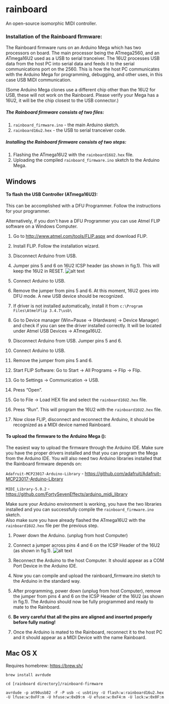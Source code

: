 # rainboard

An open-source isomorphic MIDI controller.

### Installation of the Rainboard fIrmware:

The Rainboard firmware runs on an Arduino Mega which has two processors on board. The main processor being the ATmega2560, and an ATmega16U2 used as a USB to serial tranceiver. The 16U2 processes USB data from the host PC into serial data and feeds it to the serial communications port on the 2560. This is how the host PC communicates with the Arduino Mega for programming, debugging, and other uses, in this case USB MIDI communication.

(Some Arduino Mega clones use a different chip other than the 16U2 for USB, these will not work on the Rainboard. Please verify your Mega has a 16U2, it will be the chip closest to the USB connector.)



##### The Rainboard firmware consists of two files:

1. `rainboard_firmware.ino`   - the main Arduino sketch.
2. `rainboard16u2.hex`   - the USB to serial tranceiver code.



##### Installing the Rainboard firmware consists of two steps:

1. Flashing the ATmega16U2 with the `rainboard16U2.hex` file.
2. Uploading the compiled `rainboard_firmware.ino` sketch to the Arduino Mega.




## Windows

#### To flash the USB Controller (ATmega16U2):

This can be accomplished with a DFU Programmer. Follow the instructions for your programmer.

Alternatively, if you don't have a DFU Programmer you can use Atmel FLIP software on a Windows Computer.

1. Go to http://www.atmel.com/tools/FLIP.aspx and download FLIP.
2. Install FLIP. Follow the installation wizard.
3. Disconnect Arduino from USB.
4. Jumper pins 5 and 6 on 16U2 ICSP header (as shown in fig.1). This will keep the 16U2 in RESET.
![alt text](https://github.com/famulus/rainboard/blob/master/images/Mega-Jumpers.png?raw=true)


5. Connect Arduino to USB.
6. Remove the jumper from pins 5 and 6. At this moment, 16U2 goes into DFU mode. A new USB device should be recognized.
7. If driver is not installed automatically, install it from `c:\Program Files\AtmelFlip 3.4.7\usb\`
8. Go to Device manager (Win+Pause -> (Hardware) -> Device Manager) and check if you can see the driver installed correctly. It will be located under Atmel USB Devices -> ATmega16U2.
9. Disconnect Arduino from USB. Jumper pins 5 and 6.
10. Connect Arduino to USB.
11. Remove the jumper from pins 5 and 6.
12. Start FLIP Software: Go to Start -> All Programs -> Flip -> Flip.
13. Go to Settings -> Communication -> USB.
14. Press “Open”.
15. Go to File -> Load HEX file and select the `rainboard16U2.hex` file.
16.  Press “Run”. This will program the 16U2 with the `rainboard16U2.hex` file.
17. Now close FLIP, disconnect and reconnect the Arduino, it should be recognized as a MIDI  device named Rainboard.



#### To upload the firmware to the Arduino Mega ():

The easiest way to upload the firmware through the Arduino IDE. 
Make sure you have the proper drivers installed and that you can program the Mega from the Arduino IDE. 
You will also need two Arduino libraries installed that the Rainboard firmware depends on:

`Adafruit-MCP23017-Arduino-Library` - https://github.com/adafruit/Adafruit-MCP23017-Arduino-Library

`MIDI_Library-5.0.2` -  https://github.com/FortySevenEffects/arduino_midi_library

Make sure your Arduino environment is working, you have the two libraries installed and you can successfully compile the `rainboard_firmware.ino` sketch.  
Also make sure you have already flashed the ATmega16U2 with the `rainboard16U2.hex` file per the previous step.

1. Power down the Arduino. (unplug from host Computer)
2. Connect a jumper across pins 4 and 6 on the ICSP Header of the 16U2 (as shown in fig.1).
![alt text](https://github.com/famulus/rainboard/blob/master/images/Mega-Jumpers.png?raw=true)

3. Reconnect the Arduino to the host Computer. It should appear as a COM Port Device in the Arduino IDE.
4. Now you can compile and upload the rainboard_firmware.ino sketch to the Arduino in the standard way.
5. After programming, power down (unplug from host Computer), remove the jumper from pins 4 and 6 on the   ICSP Header of the 16U2 (as shown in fig.1). The Arduino should now be fully programmed and ready to mate to the Rainboard. 
6. **Be very careful that all the pins are aligned and inserted properly before fully mating!**
7. Once the Arduino is mated to the Rainboard, reconnect it to the host PC and it should appear as a MIDI Device with the name Rainboard.



## Mac OS X

Requires homebrew: https://brew.sh/

`brew install avrdude`

`cd [rainboard directory]/rainboard-firmware`

`avrdude -p at90usb82 -F -P usb -c usbtiny -U flash:w:rainboard16u2.hex -U lfuse:w:0xFF:m -U hfuse:w:0xD9:m -U efuse:w:0xF4:m -U lock:w:0x0F:m`






